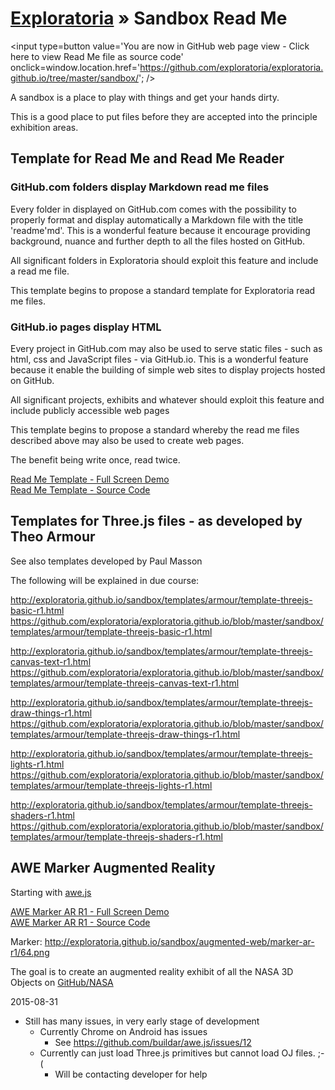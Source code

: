 [Exploratoria]( http://exploratoria.github.io ) &raquo;
Sandbox Read Me
==
<span style=display:none; >[You are now in GitHub source code view - click here to view Read Me file as a web page]( http://exploratoria.github.io/sandbox/index.html "View file as a web page." ) </span>
<input type=button value='You are now in GitHub web page view - Click here to view Read Me file as source code' onclick=window.location.href='https://github.com/exploratoria/exploratoria.github.io/tree/master/sandbox/'; />

A sandbox is a place to play with things and get your hands dirty.

This is a good place to put files before they are accepted into the principle exhibition areas.

## Template for Read Me and Read Me Reader

### GitHub.com folders display Markdown read me files
Every folder in displayed on GitHub.com comes with the possibility to properly format and display automatically a Markdown file with the title 'readme'md'.
This is a wonderful feature because it encourage providing background, nuance and further depth to all the files hosted on GitHub.

All significant folders in Exploratoria should exploit this feature and include a read me file.

This template begins to propose a standard template for Exploratoria read me files.

### GitHub.io pages display HTML
Every project in GitHub.com may also be used to serve static files - such as html, css and JavaScript files - via GitHub.io.
This is a wonderful feature because it enable the building of simple web sites to display projects hosted on GitHub.

All significant projects, exhibits and whatever should exploit this feature and include publicly accessible web pages

This template begins to propose a standard whereby the read me files described above may also be used to create web pages.

The benefit being write once, read twice.

[Read Me Template - Full Screen Demo]( http://exploratoria.github.io/sandbox/templates/readme/ )  
[Read Me Template - Source Code]( https://github.com/exploratoria/exploratoria.github.io/tree/master/sandbox/templates/readme )

## Templates for Three.js files - as developed by Theo Armour

See also templates developed by Paul Masson

The following will be explained in due course:

<http://exploratoria.github.io/sandbox/templates/armour/template-threejs-basic-r1.html>  
<https://github.com/exploratoria/exploratoria.github.io/blob/master/sandbox/templates/armour/template-threejs-basic-r1.html>  

<http://exploratoria.github.io/sandbox/templates/armour/template-threejs-canvas-text-r1.html>  
<https://github.com/exploratoria/exploratoria.github.io/blob/master/sandbox/templates/armour/template-threejs-canvas-text-r1.html>  

<http://exploratoria.github.io/sandbox/templates/armour/template-threejs-draw-things-r1.html> 
<https://github.com/exploratoria/exploratoria.github.io/blob/master/sandbox/templates/armour/template-threejs-draw-things-r1.html>  

<http://exploratoria.github.io/sandbox/templates/armour/template-threejs-lights-r1.html>  
<https://github.com/exploratoria/exploratoria.github.io/blob/master/sandbox/templates/armour/template-threejs-lights-r1.html>  

<http://exploratoria.github.io/sandbox/templates/armour/template-threejs-shaders-r1.html>  
<https://github.com/exploratoria/exploratoria.github.io/blob/master/sandbox/templates/armour/template-threejs-shaders-r1.html>  
 

## AWE Marker Augmented Reality

Starting with [awe.js]( https://github.com/buildar/awe.js )

[AWE Marker AR R1 - Full Screen Demo]( http://exploratoria.github.io/sandbox/augmented-web/marker-ar-r1/ )  
[AWE Marker AR R1 - Source Code]( https://github.com/exploratoria/exploratoria.github.io/tree/master/sandbox/augmented-web/marker-ar-r1 )

Marker: <http://exploratoria.github.io/sandbox/augmented-web/marker-ar-r1/64.png>

The goal is to create an augmented reality exhibit of all the NASA 3D Objects on [GitHub/NASA]( https://github.com/nasa/NASA-3D-Resources/tree/master/3D%20Printing )

2015-08-31

* Still has many issues, in very early stage of development
	* Currently Chrome on Android has issues
		* See <https://github.com/buildar/awe.js/issues/12>
	* Currently can just load Three.js primitives but cannot load OJ files. ;-(
		* Will be contacting developer for help


